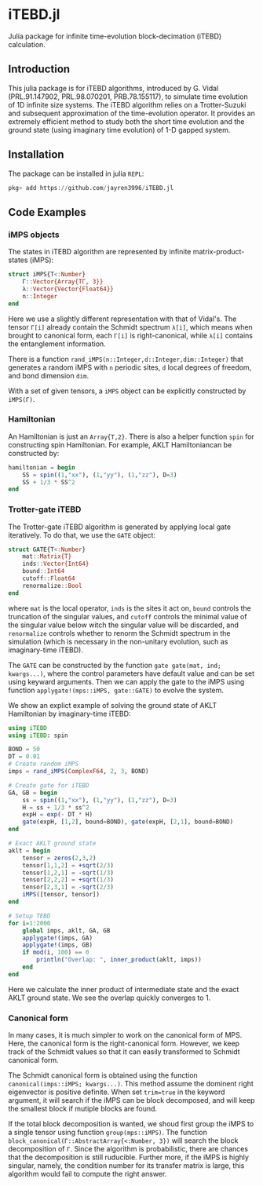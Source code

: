 # iTEBD.jl

Julia package for infinite time-evolution block-decimation (iTEBD) calculation.

## Introduction

This julia package is for iTEBD algorithms, introduced by G. Vidal (PRL.91.147902, PRL.98.070201, PRB.78.155117), to simulate time evolution of 1D infinite size systems. The iTEBD algorithm relies on a Trotter-Suzuki and subsequent approximation of the time-evolution operator. It provides an extremely efficient method to study both the short time evolution and the ground state (using imaginary time evolution) of 1-D gapped system.

## Installation

The package can be installed in julia ```REPL```:

```julia
pkg> add https://github.com/jayren3996/iTEBD.jl
```

## Code Examples

### iMPS objects

The states in iTEBD algorithm are represented by infinite matrix-product-states (iMPS):

```julia
struct iMPS{T<:Number}
    Γ::Vector{Array{TΓ, 3}}
    λ::Vector{Vector{Float64}}
    n::Integer
end
```

Here we use a slightly different representation with that of Vidal's. The tensor `Γ[i]` already contain the Schmidt spectrum `λ[i]`, which means when brought to canonical form, each `Γ[i]` is right-canonical, while `λ[i]` contains the entanglement information.

There is a function `rand_iMPS(n::Integer,d::Integer,dim::Integer)` that generates a random iMPS with `n` periodic sites, `d` local degrees of freedom, and bond dimension `dim`.

With a set of given tensors, a `iMPS` object can be explicitly constructed by `iMPS(Γ)`.

### Hamiltonian

An Hamiltonian is just an  `Array{T,2}`. There is also a helper function `spin` for constructing spin Hamiltonian. For example, AKLT Hamiltoniancan be constructed by:

```julia
hamiltonian = begin
    SS = spin((1,"xx"), (1,"yy"), (1,"zz"), D=3)
    SS + 1/3 * SS^2
end
```

### Trotter-gate iTEBD

The Trotter-gate iTEBD algorithm is generated by applying local gate iteratively. To do that, we use the `GATE` object:

```julia
struct GATE{T<:Number}
    mat::Matrix{T}
    inds::Vector{Int64}
    bound::Int64
    cutoff::Float64
    renormalize::Bool
end
```

where `mat` is the local operator, `inds` is the sites it act on, ```bound``` controls the truncation of the singular values, and ```cutoff``` controls the minimal value of the singular value below witch the singular value will be discarded, and ```renormalize``` controls whether to renorm the Schmidt spectrum in the simulation (which is necessary in the non-unitary evolution, such as imaginary-time iTEBD).

The `GATE` can be constructed by the function `gate gate(mat, ind; kwargs...)`, where the control parameters have default value and can be set using keyward arguments. Then we can apply the gate to the iMPS using function `applygate!(mps::iMPS, gate::GATE)` to evolve the system.

We show an explict example of solving the ground state of AKLT Hamiltonian by imaginary-time iTEBD:

```julia
using iTEBD
using iTEBD: spin

BOND = 50
DT = 0.01
# Create random iMPS
imps = rand_iMPS(ComplexF64, 2, 3, BOND)

# Create gate for iTEBD
GA, GB = begin
    ss = spin((1,"xx"), (1,"yy"), (1,"zz"), D=3)
    H = ss + 1/3 * ss^2
    expH = exp(- DT * H)
    gate(expH, [1,2], bound=BOND), gate(expH, [2,1], bound=BOND)
end

# Exact AKLT ground state
aklt = begin
    tensor = zeros(2,3,2)
    tensor[1,1,2] = +sqrt(2/3)
    tensor[1,2,1] = -sqrt(1/3)
    tensor[2,2,2] = +sqrt(1/3)
    tensor[2,3,1] = -sqrt(2/3)
    iMPS([tensor, tensor])
end

# Setup TEBD
for i=1:2000
    global imps, aklt, GA, GB
    applygate!(imps, GA)
    applygate!(imps, GB)
    if mod(i, 100) == 0
        println("Overlap: ", inner_product(aklt, imps))
    end
end
```

Here we calculate the inner product of intermediate state and the exact AKLT ground state. We see the overlap quickly converges to 1.

### Canonical form

In many cases, it is much simpler to work on the canonical form of MPS. Here, the canonical form is the right-canonical form. However, we keep track of the Schmidt values so that it can easily transformed to Schmidt canonical form.

The Schmidt canonical form is obtained using the function `canonical(imps::iMPS; kwargs...)`. This method assume the dominent right eigenvector is positive definite. When set `trim=true` in the keyword argument, it will search if the iMPS can be block decomposed, and will keep the smallest block if mutiple blocks are found. 

If the total block decomposition is wanted, we shoud first group the iMPS to a single tensor using function `group(mps::iMPS)`. The function `block_canonical(Γ::AbstractArray{<:Number, 3})` will search the block decomposition of `Γ`. Since the algorithm is probabilistic, there are chances that the decomposition is still ruducible. Further more, if the iMPS is highly singular, namely, the condition number for its transfer matrix is large, this algorithm would fail to compute the right answer.
